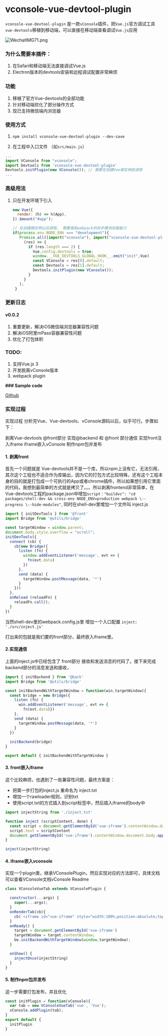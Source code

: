 # vconsole-vue-devtool-plugin

`vconsole-vue-devtool-plugin` 是一款`vConsole`插件，把`Vue.js`官方调试工具`vue-devtools`移植到移动端，可以直接在移动端查看调试`Vue.js`应用

![WechatIMG71.png](https://p6-juejin.byteimg.com/tos-cn-i-k3u1fbpfcp/68d77a8750fb459cab9aab3e09c3b9a0~tplv-k3u1fbpfcp-watermark.image)
### 为什么需要本插件：

1. 在Safari和移动端无法直接调试Vue.js
2. Electron版本的devtools安装和远程调试配置非常麻烦

### 功能

1. 移植了官方Vue-devtools的全部功能
2. 针对移动端优化了部分操作方式
3. 现已支持微信端内浏览器
### 使用方式

1. ```npm install vconsole-vue-devtool-plugin --dev-save ```

2. 在工程中入口文件 （如`src/main.js`）

```javascript
...
import VConsole from "vconsole";
import Devtools from 'vconsole-vue-devtool-plugin'
Devtools.initPlugin(new VConsole()); // 需要在创建Vue根实例前调用
...
```

### 高级用法

1. 只在开发环境下引入

   ```javascript
   new Vue({
     render: (h) => h(App),
   }).$mount("#app");
   
   // 在创建跟实例以后调用， 需要借助webpack的异步模块加载能力
   if(process.env.NODE_ENV === "development"){
      Promise.all([import("vconsole"), import("vconsole-vue-devtool-plugin")]).then(
        (res) => {
          if (res.length === 2) {
            Vue.config.devtools = true;
            window.__VUE_DEVTOOLS_GLOBAL_HOOK__.emit("init",Vue)
            const VConsole = res[0].default;
            const Devtools = res[1].default;
            Devtools.initPlugin(new VConsole());
          }
        }
      );
    }
   ```
### 更新日志

#### v0.0.2
1. 重要更新，解决iOS微信端浏览器兼容性问题
2. 解决iOS阿里mPass容器兼容性问题
3. 优化了打包体积

### TODO:

1. 支持Vue.js 3
2. 开发脱离vConsole版本
3. webpack plugin

**### Sample code**

[Github](https://github.com/CavinHuang/vconsole-vue-devtool-plugin/dev)

### 实现过程
实现过程
分析完Vue、Vue-devtools、vConsole源码以后，似乎可行。步骤如下：

剥离Vue-devtools @front部分
实现@backend 和 @front 部分通信
实现front注入iframe
iframe嵌入vConsole
制作npm包并发布

#### 1. 剥离front

首先一个问题就是 Vue-devtools并不是一个库，所以npm上没有它，无法引用，其次这个工程也不适合作为库输出，因为它的打包方式比较特殊，还有这个工程本身的目的就是打包成一个可执行的App或者chrome插件，所以如果想引用它里面的代码，我想到最简单的方式就是拷贝了。。。所以剥离frontend非常简单，在Vue-devtools工程的package.json中增加`script："buildvc": "cd packages/shell-dev && cross-env NODE_ENV=production webpack \--progress \--hide-modules"`, 同时在shell-dev里增加一个文件叫 inject.js
```js
import { initDevTools } from '@front'
import Bridge from '@utils/bridge'

const targetWindow = window.parent;
document.body.style.overflow = "scroll";
initDevTools({
  connect (cb) {
    cb(new Bridge({
      listen (fn) {
        window.addEventListener('message', evt => {
          fn(evt.data)
        })
      },
      send (data) {
        targetWindow.postMessage(data, '*')
      }
    }))
  },
  onReload (reloadFn) {
    reloadFn.call();
  }
})
```
当然shell-dev里的webpack.config.js里 增加一个入口配置 `inject: './src/inject.js'`

打出来的包就是我们要的front部分，最终嵌入iframe里。

#### 2.实现通信
上面的inject.js中已经包含了 front部分 接收和发送消息的代码了。接下来完成backend部分的消息发送和接收，
```js
import { initBackend } from '@back'
import Bridge from '@utils/bridge'

const initBackendWithTargetWindow = function(win,targetWindow){
  const bridge = new Bridge({
    listen (fn) {
      win.addEventListener('message', evt => {
        fn(evt.data)})
    },
    send (data) {
      targetWindow.postMessage(data, '*')
    }
  })
  
  initBackend(bridge)
}

export default { initBackendWithTargetWindow }

```

#### 3. front嵌入iframe
这个比较麻烦，也遇到了一些兼容性问题，最终方案是：
 - 把第一步打包的inject.js 重命名为 inject.txt
 - 增加一个rawloader规则，识别txt
 - 使用script.txt的方式插入到script标签中，然后插入iframe的body中
```js
import injectString from './inject.txt'

function inject (scriptContent, done) {
  const script = document.getElementById('vue-iframe').contentWindow.document.createElement('script')
  script.text = scriptContent
  document.getElementById('vue-iframe').contentWindow.document.body.appendChild(script)
}

inject(injectString)

```
#### 4. iframe嵌入vconsole
实现一个plugin类，继承VConsolePlugin，然后实现对应的方法即可，具体文档可以查看VConsole文档vConsole Readme
```js
class VConsoleVueTab extends VConsolePlugin {

  constructor(...args) {
    super(...args);
  }
  onRenderTab(cb){
    cb(`<iframe id="vue-iframe" style="width:100%;position:absolute;top:0;bottom:0;min-height:100%;"></iframe>`);
  }
  onReady() {
    target = document.getElementById('vue-iframe')
    targetWindow = target.contentWindow;
    be.initBackendWithTargetWindow(window,targetWindow);    
  }

  onShow() {    
    injectOnce(injectString)
  }
}

```

#### 5. 制作npm包并发布
这一步需要打包发布，并且优化

```js
const initPlugin = function(vConsole){
  var tab = new VConsoleVueTab('vue', 'Vue');
  vConsole.addPlugin(tab);
}
export default {
  initPlugin
}
```

